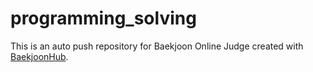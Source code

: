 # programming_solving
This is an auto push repository for Baekjoon Online Judge created with [BaekjoonHub](https://github.com/BaekjoonHub/BaekjoonHub).
